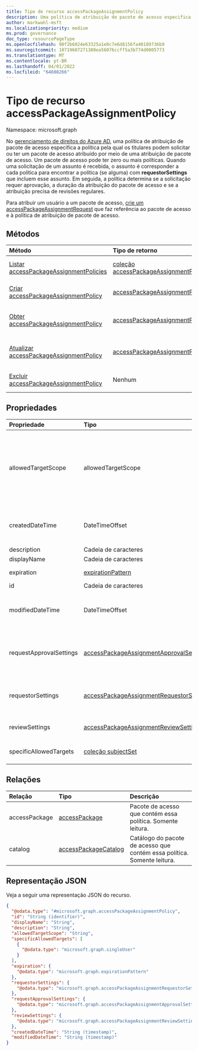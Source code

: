 ```yaml
---
title: Tipo de recurso accessPackageAssignmentPolicy
description: Uma política de atribuição de pacote de acesso especifica a política pela qual os titulares podem solicitar ou ser atribuídos um pacote de acesso por meio de uma atribuição de pacote de acesso.
author: markwahl-msft
ms.localizationpriority: medium
ms.prod: governance
doc_type: resourcePageType
ms.openlocfilehash: 90f2b6024e63325a1e0c7e6d8156fa40189736b9
ms.sourcegitcommit: 10719607271380ea56076ccff5a3b774d0005773
ms.translationtype: MT
ms.contentlocale: pt-BR
ms.lasthandoff: 04/01/2022
ms.locfileid: "64608266"
---
```

# <a name="accesspackageassignmentpolicy-resource-type"></a>Tipo de recurso accessPackageAssignmentPolicy

Namespace: microsoft.graph

No [gerenciamento de direitos do Azure AD](entitlementmanagement-overview.md), uma política de atribuição de pacote de acesso especifica a política pela qual os titulares podem solicitar ou ter um pacote de acesso atribuído por meio de uma atribuição de pacote de acesso. Um pacote de acesso pode ter zero ou mais políticas. Quando uma solicitação de um assunto é recebida, o assunto é corresponder a cada política para encontrar a política (se alguma) com **requestorSettings** que incluem esse assunto. Em seguida, a política determina se a solicitação requer aprovação, a duração da atribuição do pacote de acesso e se a atribuição precisa de revisões regulares.

Para atribuir um usuário a um pacote de acesso, [crie um accessPackageAssignmentRequest](../api/entitlementmanagement-post-assignmentrequests.md) que faz referência ao pacote de acesso e à política de atribuição de pacote de acesso.

## <a name="methods"></a>Métodos
|Método|Tipo de retorno|Descrição|
|:---|:---|:---|
|[Listar accessPackageAssignmentPolicies](../api/entitlementmanagement-list-assignmentpolicies.md)|[coleção accessPackageAssignmentPolicy](../resources/accesspackageassignmentpolicy.md)|Obter uma lista dos [objetos accessPackageAssignmentPolicy](../resources/accesspackageassignmentpolicy.md) e suas propriedades.|
|[Criar accessPackageAssignmentPolicy](../api/entitlementmanagement-post-assignmentpolicies.md)|[accessPackageAssignmentPolicy](../resources/accesspackageassignmentpolicy.md)|Crie um novo [objeto accessPackageAssignmentPolicy](../resources/accesspackageassignmentpolicy.md) .|
|[Obter accessPackageAssignmentPolicy](../api/accesspackageassignmentpolicy-get.md)|[accessPackageAssignmentPolicy](../resources/accesspackageassignmentpolicy.md)|Leia as propriedades e as relações de um [objeto accessPackageAssignmentPolicy](../resources/accesspackageassignmentpolicy.md) .|
|[Atualizar accessPackageAssignmentPolicy](../api/accesspackageassignmentpolicy-update.md)|[accessPackageAssignmentPolicy](../resources/accesspackageassignmentpolicy.md)|Atualize as propriedades de [um objeto accessPackageAssignmentPolicy](../resources/accesspackageassignmentpolicy.md) .|
|[Excluir accessPackageAssignmentPolicy](../api/accesspackageassignmentpolicy-delete.md)|Nenhum|Exclui um [objeto accessPackageAssignmentPolicy](../resources/accesspackageassignmentpolicy.md) .|

## <a name="properties"></a>Propriedades
|Propriedade|Tipo|Descrição|
|:---|:---|:---|
|allowedTargetScope|allowedTargetScope|Entidades que podem ser atribuídas ao pacote de acesso por meio desta política. Os valores possíveis são `notSpecified`, `specificDirectoryUsers`, `specificConnectedOrganizationUsers`, `specificDirectoryServicePrincipals`, `allMemberUsers`, `allDirectoryUsers`, `allDirectoryServicePrincipals`, `allConfiguredConnectedOrganizationUsers`, `allExternalUsers`, `unknownFutureValue`.|
|createdDateTime|DateTimeOffset|O tipo Timestamp representa informações de data e hora usando o formato ISO 8601 e está sempre no horário UTC. Por exemplo, meia-noite UTC em 1 de janeiro de 2014 é `2014-01-01T00:00:00Z`.|
|description|Cadeia de caracteres|A descrição da política.|
|displayName|Cadeia de caracteres|O nome de exibição da política.|
|expiration|[expirationPattern](../resources/expirationpattern.md)|A data de expiração das atribuições criadas nesta política.|
|id|Cadeia de caracteres|Somente leitura.|
|modifiedDateTime|DateTimeOffset|O tipo Timestamp representa informações de data e hora usando o formato ISO 8601 e está sempre no horário UTC. Por exemplo, meia-noite UTC em 1 de janeiro de 2014 é `2014-01-01T00:00:00Z`.|
|requestApprovalSettings|[accessPackageAssignmentApprovalSettings](../resources/accesspackageassignmentapprovalsettings.md)|Especifica as configurações para aprovação de solicitações para uma atribuição de pacote de acesso por meio desta política. Por exemplo, se a aprovação for necessária para novas solicitações.|
|requestorSettings|[accessPackageAssignmentRequestorSettings](../resources/accesspackageassignmentrequestorsettings.md)|Fornece configurações adicionais para selecionar quem pode criar uma solicitação para uma atribuição de pacote de acesso por meio dessa política e o que eles podem incluir em sua solicitação.|
|reviewSettings|[accessPackageAssignmentReviewSettings](../resources/accesspackageassignmentreviewsettings.md)|Configurações para ver as revisões de acesso de atribuições por meio desta política.|
|specificAllowedTargets|[coleção subjectSet](../resources/subjectset.md)|As entidades que podem ser atribuídas acesso a partir de um pacote de acesso por meio dessa política.|

## <a name="relationships"></a>Relações
|Relação|Tipo|Descrição|
|:---|:---|:---|
|accessPackage|[accessPackage](../resources/accesspackage.md)|Pacote de acesso que contém essa política. Somente leitura. |
|catalog|[accessPackageCatalog](../resources/accesspackagecatalog.md)|Catálogo do pacote de acesso que contém essa política. Somente leitura.|

## <a name="json-representation"></a>Representação JSON
Veja a seguir uma representação JSON do recurso.
<!-- {
  "blockType": "resource",
  "keyProperty": "id",
  "@odata.type": "microsoft.graph.accessPackageAssignmentPolicy",
  "openType": false
}
-->
``` json
{
  "@odata.type": "#microsoft.graph.accessPackageAssignmentPolicy",
  "id": "String (identifier)",
  "displayName": "String",
  "description": "String",
  "allowedTargetScope": "String",
  "specificAllowedTargets": [
    {
      "@odata.type": "microsoft.graph.singleUser"
    }
  ],
  "expiration": {
    "@odata.type": "microsoft.graph.expirationPattern"
  },
  "requestorSettings": {
    "@odata.type": "microsoft.graph.accessPackageAssignmentRequestorSettings"
  },
  "requestApprovalSettings": {
    "@odata.type": "microsoft.graph.accessPackageAssignmentApprovalSettings"
  },
  "reviewSettings": {
    "@odata.type": "microsoft.graph.accessPackageAssignmentReviewSettings"
  },
  "createdDateTime": "String (timestamp)",
  "modifiedDateTime": "String (timestamp)"
}
```


